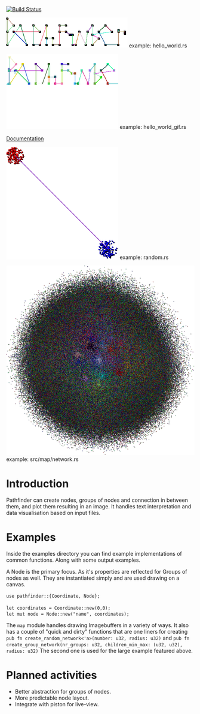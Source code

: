 [![Build Status](https://travis-ci.org/pontuslaestadius/pathfinder.svg?branch=master)](https://travis-ci.org/pontuslaestadius/pathfinder)
 
![Pathfinder Logotype](examples/example2.png "Logo")
example: hello_world.rs

![Pathfinder Logotype_gif](examples/hello_world.gif "Gif")
example: hello_world_gif.rs

[Documentation](https://docs.rs/pathfinder/0.2.1/pathfinder/)

![Groups example](examples/example3.png "groups")
example: random.rs

![Large example](examples/example4.png "large")
example: src/map/network.rs

# Introduction
Pathfinder can create nodes, groups of nodes and connection in between them, and plot them resulting in an image.
It handles text interpretation and data visualisation based on input files.
# Examples
Inside the examples directory you can find example implementations of common functions. Along with some output examples.

A Node is the primary focus. As it's properties are reflected for Groups of nodes as well.
They are instantiated simply and are used drawing on a canvas.
```
use pathfinder::{Coordinate, Node};

let coordinates = Coordinate::new(0,0);
let mut node = Node::new("name", coordinates);
```
The `map` module handles drawing Imagebuffers in a variety of ways. It also has a couple of "quick and dirty" functions
that are one liners for creating 
`pub fn create_random_network<'a>(number: u32, radius: u32)` and 
`pub fn create_group_network(nr_groups: u32, children_min_max: (u32, u32), radius: u32)`
The second one is used for the large example featured above.

# Planned activities
- Better abstraction for groups of nodes.
- More predictable node layout.
- Integrate with piston for live-view.
